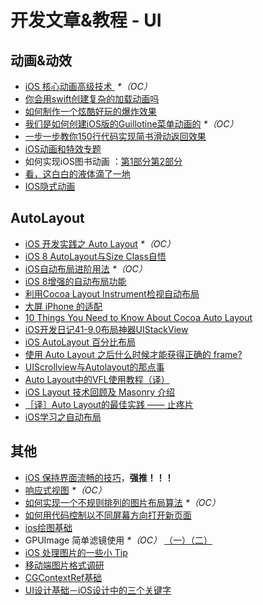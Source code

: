 # 开发文章&教程 - UI
## 动画&动效
- [iOS 核心动画高级技术 ][1] _\*（OC）_
- [你会用swift创建复杂的加载动画吗][2]
- [如何制作一个炫酷好玩的爆炸效果][3]
- [我们是如何创建iOS版的Guillotine菜单动画的][4] _\*（OC）_
- [一步一步教你150行代码实现简书滑动返回效果][5]
- [iOS动画和特效专题][6]
- 如何实现iOS图书动画 ：[第1部分][7][第2部分][8]
- [看，这白白的液体滴了一地][9]
- [IOS隐式动画][10]

## AutoLayout
- [iOS 开发实践之 Auto Layout][11] _\*（OC）_
- [iOS 8 AutoLayout与Size Class自悟][12]
- [iOS自动布局进阶用法][13] _\*（OC）_
- [iOS 8增强的自动布局功能][14]
- [利用Cocoa Layout Instrument检视自动布局][15]
- [大屏 iPhone 的适配][16]
- [10 Things You Need to Know About Cocoa Auto Layout][17]
- [iOS开发日记41-9.0布局神器UIStackView][18]
- [iOS AutoLayout 百分比布局][19]
- [使用 Auto Layout 之后什么时候才能获得正确的 frame?][20]
- [UIScrollview与Autolayout的那点事][21]
- [Auto Layout中的VFL使用教程（译）][22]
- [iOS Layout 技术回顾及 Masonry 介绍][23]
- [［译］Auto Layout的最佳实践 —— 止疼片][24]
- [iOS学习之自动布局][25]

## 其他
- [iOS 保持界面流畅的技巧][26]，**强推！！！**
- [响应式视图][27] _\*（OC）_
- [如何实现一个不规则排列的图片布局算法][28] _\*（OC）_
- [如何用代码控制以不同屏幕方向打开新页面][29]
- [ios绘图基础][30]
- GPUImage 简单滤镜使用 _\*（OC）_ [（一）][31][（二）][32]
- [iOS 处理图片的一些小 Tip][33]
- [移动端图片格式调研][34]
- [CGContextRef基础][35]
- [UI设计基础－iOS设计中的三个关键字][36]

[1]:	http://wiki.jikexueyuan.com/project/ios-core-animation/
[2]:	http://www.cocoachina.com/swift/20150906/13327.html
[3]:	http://xxycode.com/ru-he-zhi-zuo-ge-xuan-ku-hao-wan-de-bao-zha-xiao-guo-2/
[4]:	http://hechen.info/2015/09/01/How-We-Created-Guillotine-Menu-Animation-for-iOS/
[5]:	http://www.jianshu.com/p/59be4551c418
[6]:	http://liuyanwei.jumppo.com/2015/10/29/iOS-animation-0.html
[7]:	http://www.devtf.cn/?p=1127 "如何实现iOS图书动画:第1部分"
[8]:	http://www.devtf.cn/?p=1129 "如何实现iOS图书动画-第2部分"
[9]:	http://pandara.xyz/2015/11/24/ios_water_drop/ "看，这白白的液体滴了一地"
[10]:	http://www.goofyy.com/blog/ios%e9%9a%90%e5%bc%8f%e5%8a%a8%e7%94%bb/ "IOS隐式动画"
[11]:	http://xuexuefeng.com/autolayout/
[12]:	http://www.cocoachina.com/ios/20141217/10669.html
[13]:	http://www.cnblogs.com/dsxniubility/p/4266581.html
[14]:	http://mp.weixin.qq.com/s?__biz=MjM5OTM0MzIwMQ==&mid=206448996&idx=3&sn=895663ec96a8469820b54b6536975340#rd
[15]:	http://www.cocoachina.com/ios/20151105/13927.html
[16]:	http://blog.ibireme.com/2014/09/16/adapted_to_iphone6/ "大屏 iPhone 的适配"
[17]:	http://southpeak.github.io/blog/2015/08/31/translate-10-things-you-need-to-know-about-cocoa-auto-layout/
[18]:	http://www.cnblogs.com/Twisted-Fate/p/4923326.html "iOS开发日记41-9.0布局神器UIStackView"
[19]:	http://liumh.com/2015/09/27/ios-autolayout-multiplier/ "iOS AutoLayout 百分比布局"
[20]:	https://autolayout.club/2015/11/16/%E5%AD%95%E5%AD%95%E7%9A%84%E4%B8%89%E4%B8%AA%E9%97%AE%E9%A2%98%E4%B9%8B%E2%80%94%E2%80%94%E4%BD%BF%E7%94%A8-Auto-Layout-%E4%B9%8B%E5%90%8E%E4%BB%80%E4%B9%88%E6%97%B6%E5%80%99%E6%89%8D%E8%83%BD%E8%8E%B7%E5%BE%97%E6%AD%A3%E7%A1%AE%E7%9A%84-frame/ "孕孕的三个问题之——使用 Auto Layout 之后什么时候才能获得正确的 frame?"
[21]:	http://adad184.com/2015/12/01/scrollview-under-autolayout/ "UIScrollview与Autolayout的那点事"
[22]:	http://mmmmmax.wang/2015/12/11/Auto-Layout-Visual-Format-Language-Tutorial/ "Auto Layout中的VFL使用教程（译）"
[23]:	http://www.taijicoder.com/2015/12/12/iOS-Layout-and-Masnory/ "iOS Layout 技术回顾及 Masonry 介绍"
[24]:	http://www.calios.gq/2015/12/14/%EF%BC%BB%E8%AF%91%EF%BC%BDAuto-Layout%E7%9A%84%E6%9C%80%E4%BD%B3%E5%AE%9E%E8%B7%B5-%E2%80%94%E2%80%94-%E6%AD%A2%E7%96%BC%E7%89%87/ "［译］Auto Layout的最佳实践 —— 止疼片"
[25]:	http://www.cnblogs.com/zhenzhen123/p/5052377.html "iOS学习之自动布局"
[26]:	http://blog.ibireme.com/2015/11/12/smooth_user_interfaces_for_ios/
[27]:	http://objccn.io/issue-22-5/
[28]:	http://kittenyang.com/layout-algorithm
[29]:	https://lvwenhan.com/ios/458.html
[30]:	http://liuyanwei.jumppo.com/2015/07/25/ios-draw-base.html
[31]:	http://www.cnblogs.com/salam/p/4980992.html "GPUImage简单滤镜使用（一）"
[32]:	http://www.cnblogs.com/salam/p/4981276.html "GPUImage简单滤镜使用（二）"
[33]:	http://blog.ibireme.com/2015/11/02/ios_image_tips/ "iOS 处理图片的一些小 Tip"
[34]:	http://blog.ibireme.com/2015/11/02/mobile_image_benchmark/
[35]:	https://mp.weixin.qq.com/s?__biz=MzAwMjYwMTAwNw==&mid=402342027&idx=1&sn=ba413699626cf1880e33f10a183a343c&scene=1&srcid=1130XiEHdiK5oNxdxzzL7CD7&key=ff7411024a07f3eb866bf44c61ee35e19fa0fb581392747ff93ab9adcc0007fb6f5d843d1fe8cf93ac2be933ed3575de&ascene=0&uin=MjY5MzMxNTMwMQ%3D%3D
[36]:	http://www.cocoachina.com/design/20151214/14680.html